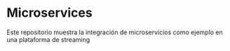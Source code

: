 # Microservices
Este repositorio muestra la integración de microservicios como ejemplo en una plataforma de streaming
